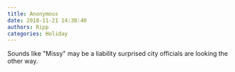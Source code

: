 ```yaml
---
title: Anonymous
date: 2018-11-21 14:38:40
authors: Ripp
categories: Holiday
---
```


 Sounds like "Missy" may be a liability surprised city officials are looking the other way.